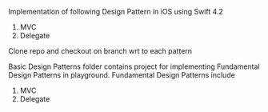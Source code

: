 Implementation of following Design Pattern in iOS using Swift 4.2
  1. MVC
  2. Delegate
 
 Clone repo and checkout on branch wrt to each pattern
 
 Basic Design Patterns folder contains project for implementing Fundamental Design Patterns in playground.  Fundamental Design Patterns include
 
 1. MVC
 2. Delegate
 
 
